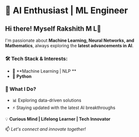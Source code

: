 # 🚀 AI Enthusiast | ML Engineer 

## Hi there! Myself Rakshith M L👋  
I'm passionate about **Machine Learning, Neural Networks, and Mathematics**, always exploring the **latest advancements in AI**.  

### 🛠️ Tech Stack & Interests:  
- 🧠 **Machine Learning | NLP **  
- 🐍 **Python**   

### 🚀 What I Do?  
- 📊 Exploring data-driven solutions  
- ⚡ Staying updated with the latest AI breakthroughs  

💡 **Curious Mind | Lifelong Learner | Tech Innovator**  

📫 *Let's connect and innovate together!*  
